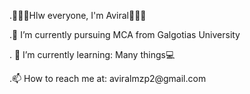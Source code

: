 <html>
  <head>
    <Title>PORTFOLIO</Title>
  </head>
  <body>
    <p>.🙋🏻‍♂️Hlw everyone, I'm Aviral👨🏻‍💻</p>
    <p>.🔭 I’m currently pursuing MCA from Galgotias University</p>
    <p>. 🌱 I’m currently learning: Many things💻</p>
    <p>.📫 How to reach me at: aviralmzp2@gmail.com</p>
  </body>
  </html>

